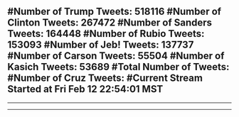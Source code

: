 #Number of Trump Tweets: 518116
#Number of Clinton Tweets: 267472
#Number of Sanders Tweets: 164448
#Number of Rubio Tweets: 153093
#Number of Jeb! Tweets: 137737
#Number of Carson Tweets: 55504
#Number of Kasich Tweets: 53689
#Total Number of Tweets:  
#Number of Cruz Tweets: 
#Current Stream Started at Fri Feb 12 22:54:01 MST
---
---
---
